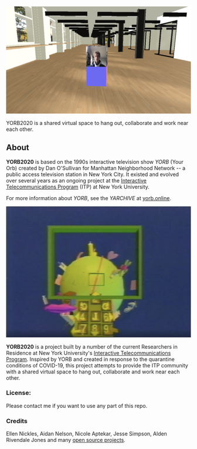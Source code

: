 ![image of 3D environment with one person in it](docs/images/yorb-2020.png "YORB 2020")


YORB2020 is a shared virtual space to hang out, collaborate and work near each other.  

## About

**YORB2020** is based on the 1990s interactive television show *YORB* (Your Orb) created by Dan O'Sullivan for Manhattan Neighborhood Network -- a public access television station in New York City.  It existed and evolved over several years as an ongoing project at the [Interactive Telecommunications Program](https://tisch.nyu.edu/itp) (ITP) at New York University.  

For more information about *YORB*, see the *YARCHIVE* at [yorb.online](https://yorb.online/).

![image of YORB television show](docs/images/yorb.png "YORB")

**YORB2020** is a project built by a number of the current Researchers in Residence at New York University's [Interactive Telecommunications Program](https://itp.nyu.edu/).  Inspired by YORB and created in response to the quarantine conditions of COVID-19, this project attempts to provide the ITP community with a shared virtual space to hang out, collaborate and work near each other.  

### License:

Please contact me if you want to use any part of this repo.

### Credits

Ellen Nickles, Aidan Nelson, Nicole Aptekar, Jesse Simpson, Alden Rivendale Jones and many [open source projects](/docs/CREDITS.md).

